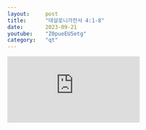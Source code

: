 ```yaml
---
layout:     post
title:      "데살로니가전서 4:1-8"
date:       2023-09-21
youtube:    "Z0pueEU5etg"
category:   "qt"
---
```


<div class="youtube">
    <iframe src="https://www.youtube.com/embed/Z0pueEU5etg" title="YouTube video player" frameborder="0" allow="accelerometer; autoplay; clipboard-write; encrypted-media; gyroscope; picture-in-picture; web-share" allowfullscreen></iframe>
</div>
